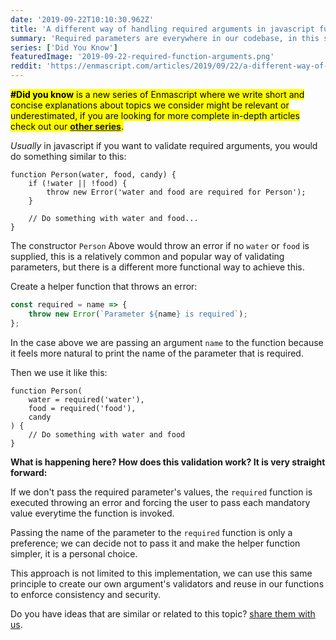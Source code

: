 ```yaml
---
date: '2019-09-22T10:10:30.962Z'
title: 'A different way of handling required arguments in javascript functions'
summary: 'Required parameters are everywhere in our codebase, in this short article we are going to explore a different way of handling them that might just be your new favorite approach.'
series: ['Did You Know']
featuredImage: '2019-09-22-required-function-arguments.png'
reddit: 'https://enmascript.com/articles/2019/09/22/a-different-way-of-handling-required-arguments-in-javascript-functions'
---
```


<mark>**#Did you know** is a new series of Enmascript where we write short and concise explanations about topics we consider might be relevant or underestimated, if you are looking for more complete in-depth articles check out our **[other series](/series)**.</mark>

_Usually_ in javascript if you want to validate required arguments, you would do something similar to this:

```javascript{2,3,4}
function Person(water, food, candy) {
    if (!water || !food) {
        throw new Error('water and food are required for Person');
    }

    // Do something with water and food...
}
```

The constructor `Person` Above would throw an error if no `water` or `food` is supplied, this is a relatively common and popular way of validating parameters, but there is a different more functional way to achieve this.

Create a helper function that throws an error:

```javascript
const required = name => {
    throw new Error(`Parameter ${name} is required`);
};
```

In the case above we are passing an argument `name` to the function because it feels more natural to print the name of the parameter that is required.

Then we use it like this:

```javascript{2,3}
function Person(
    water = required('water'),
    food = required('food'),
    candy
) {
    // Do something with water and food
}
```

**What is happening here? How does this validation work? It is very straight forward:**

If we don't pass the required parameter's values, the `required` function is executed throwing an error and forcing the user to pass each mandatory value everytime the function is invoked.

Passing the name of the parameter to the `required` function is only a preference; we can decide not to pass it and make the helper function simpler, it is a personal choice.

This approach is not limited to this implementation, we can use this same principle to create our own argument's validators and reuse in our functions to enforce consistency and security.

Do you have ideas that are similar or related to this topic? [share them with us](https://enmascript.com/articles/2019/09/22/a-different-way-of-handling-required-arguments-in-javascript-functions).
